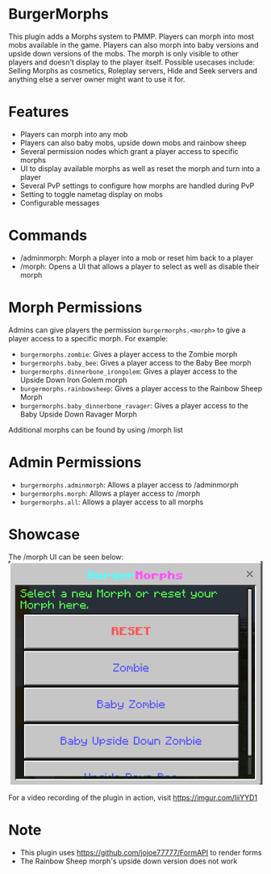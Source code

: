 # BurgerMorphs
This plugin adds a Morphs system to PMMP. Players can morph into most mobs available in
the game. Players can also morph into baby versions and upside down versions of the mobs.
The morph is only visible to other players and doesn't display to the player itself.
Possible usecases include: Selling Morphs as cosmetics, Roleplay servers, Hide and Seek servers 
and anything else a server owner might want to use it for.
# Features
- Players can morph into any mob
- Players can also baby mobs, upside down mobs and rainbow sheep
- Several permission nodes which grant a player access to specific morphs
- UI to display available morphs as well as reset the morph and turn into a player
- Several PvP settings to configure how morphs are handled during PvP
- Setting to toggle nametag display on mobs
- Configurable messages
# Commands
- /adminmorph: Morph a player into a mob or reset him back to a player
- /morph: Opens a UI that allows a player to select as well as disable their morph
# Morph Permissions
Admins can give players the permission `burgermorphs.<morph>` to give a player access
to a specific morph.
For example:  
- `burgermorphs.zombie`: Gives a player access to the Zombie morph
- `burgermorphs.baby_bee`: Gives a player access to the Baby Bee morph
- `burgermorphs.dinnerbone_irongolem`: Gives a player access to the Upside Down Iron Golem morph
- `burgermorphs.rainbowsheep`: Gives a player access to the Rainbow Sheep Morph
- `burgermorphs.baby_dinnerbone_ravager`: Gives a player access to the Baby Upside Down Ravager Morph  

Additional morphs can be found by using /morph list
# Admin Permissions
- `burgermorphs.adminmorph`: Allows a player access to /adminmorph
- `burgermorphs.morph`: Allows a player access to /morph
- `burgermorphs.all`: Allows a player access to all morphs
# Showcase
The /morph UI can be seen below:  
![Morph UI](https://raw.githubusercontent.com/Heisenburger69/BurgerMorphs/master/meta/UI.png)

For a video recording of the plugin in action, visit https://imgur.com/liiYYD1
# Note
- This plugin uses https://github.com/jojoe77777/FormAPI to render forms
- The Rainbow Sheep morph's upside down version does not work
